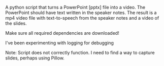A python script that turns a PowerPoint [pptx] file into a video. The PowerPoint should have text written in the speaker notes. The result is a mp4 video file with text-to-speech from the speaker notes and a video of the slides. 

Make sure all required dependencies are downloaded! 

I've been experimenting with logging for debugging

Note: Script does not correctly function. I need to find a way to capture slides, perhaps using Pillow.
